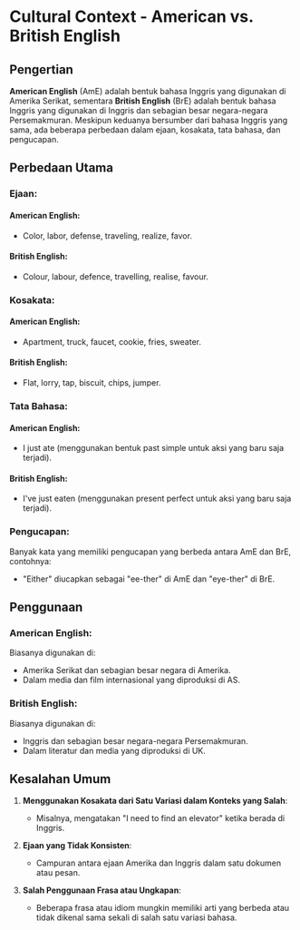 # Cultural Context - American vs. British English

## Pengertian

**American English** (AmE) adalah bentuk bahasa Inggris yang digunakan di Amerika Serikat, sementara **British English** (BrE) adalah bentuk bahasa Inggris yang digunakan di Inggris dan sebagian besar negara-negara Persemakmuran. Meskipun keduanya bersumber dari bahasa Inggris yang sama, ada beberapa perbedaan dalam ejaan, kosakata, tata bahasa, dan pengucapan.

## Perbedaan Utama

### Ejaan:

#### American English:
- Color, labor, defense, traveling, realize, favor.

#### British English:
- Colour, labour, defence, travelling, realise, favour.

### Kosakata:

#### American English:
- Apartment, truck, faucet, cookie, fries, sweater.

#### British English:
- Flat, lorry, tap, biscuit, chips, jumper.

### Tata Bahasa:

#### American English:
- I just ate (menggunakan bentuk past simple untuk aksi yang baru saja terjadi).

#### British English:
- I've just eaten (menggunakan present perfect untuk aksi yang baru saja terjadi).

### Pengucapan:

Banyak kata yang memiliki pengucapan yang berbeda antara AmE dan BrE, contohnya:
- "Either" diucapkan sebagai "ee-ther" di AmE dan "eye-ther" di BrE.

## Penggunaan

### American English:
Biasanya digunakan di:
- Amerika Serikat dan sebagian besar negara di Amerika.
- Dalam media dan film internasional yang diproduksi di AS.

### British English:
Biasanya digunakan di:
- Inggris dan sebagian besar negara-negara Persemakmuran.
- Dalam literatur dan media yang diproduksi di UK.

## Kesalahan Umum

1. **Menggunakan Kosakata dari Satu Variasi dalam Konteks yang Salah**: 
   - Misalnya, mengatakan "I need to find an elevator" ketika berada di Inggris.

2. **Ejaan yang Tidak Konsisten**: 
   - Campuran antara ejaan Amerika dan Inggris dalam satu dokumen atau pesan.

3. **Salah Penggunaan Frasa atau Ungkapan**: 
   - Beberapa frasa atau idiom mungkin memiliki arti yang berbeda atau tidak dikenal sama sekali di salah satu variasi bahasa.

